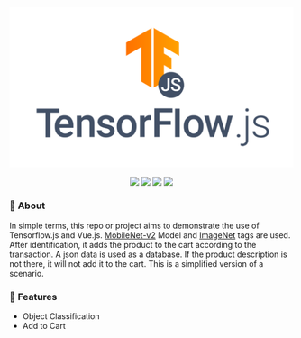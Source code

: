 
![Tensorflow.js](./docs/tfjs_logo.png)


<div align="center">

<img src="https://img.shields.io/badge/TensorFlow-FF6F00?style=for-the-badge&logo=tensorflow&logoColor=white"></img>
<img src="https://img.shields.io/badge/tailwindcss-%2338B2AC.svg?style=for-the-badge&logo=tailwind-css&logoColor=white"></img>
<img src="https://img.shields.io/badge/Vue%20js-35495E?style=for-the-badge&logo=vuedotjs&logoColor=4FC08D"></img>
<img src="https://img.shields.io/badge/Kaggle-20BEFF?style=for-the-badge&logo=Kaggle&logoColor=white"></img>


</div>


### 📔 **About**
In simple terms, this repo or project aims to demonstrate the use of Tensorflow.js and Vue.js. [MobileNet-v2](https://www.kaggle.com/models/google/mobilenet-v2/frameworks/TfJs/variations/035-128-classification/versions/3) Model and [ImageNet](https://storage.googleapis.com/download.tensorflow.org/data/ImageNetLabels.txt) tags are used. After identification, it adds the product to the cart according to the transaction.  A json data is used as a database. If the product description is not there, it will not add it to the cart. This is a simplified version of a scenario.

### 📜 **Features**

- Object Classification
- Add to Cart



